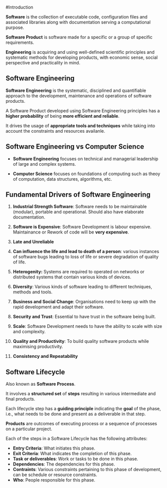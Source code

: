 #Introduction

**Software** is the collection of executable code, configuration files and associated libraries along with documentation serving a computational purpose.

**Software Product** is software made for a specific or a group of specific requirements.

**Engineering** is acquiring and using well-defined scientific principles and systematic methods for developing products, with economic sense, social perspective and practicality in mind.

## Software Engineering

**Software Engineering** is the systematic, disciplined and quantifiable approach to the development, maintenance and operations of software products.

A Software Product developed using Software Engineering principles has a **higher probability** of being **more efficient and reliable**.

It drives the usage of **appropriate tools and techniques** while taking into account the constraints and resources availanle.

## Software Engineering vs Computer Science

- **Software Engineering** focuses on technical and managerial leadership of large and complex systems.

- **Computer Science** focuses on foundations of computing such as theoy of computation, data structures, algorithms, etc.


## Fundamental Drivers of Software Engineering

1) **Industrial Strength Software**: Software needs to be maintainable (modular), portable and operational. Should also have elaborate documentation.

2) **Software is Expensive**: Software Development is labour expensive. Maintainance or Rework of code will be **very expensive**.

3) **Late and Unreliable**

4) **Can influence the life and lead to death of a person**: various instances of software bugs leading to loss of life or severe degradation of quality of life.

5) **Heterogenity:** Systems are required to operated on networks or distributed systems that contain various kinds of devices.

6) **Diversity**: Various kinds of software leading to different techniques, methods and tools.

7) **Business and Social Change**: Organisations need to keep up with the rapid development and adapt their software.   

8) **Security and Trust**: Essential to have trust in the software being built.

9) **Scale**: Software Development needs to have the ability to scale with size and complexity.

10) **Quality and Productivity**: To build quality software products while maximising productivity.

11) **Consistency and Repeatability**

## Software Lifecycle

Also known as **Software Process**.

It involves a **structured set** of **steps** resulting in various intermediate and final products.

Each lifecycle step has a **guiding principle** indicating the **goal** of the phase, i.e., what needs to be done and present as a deliverable in that step.

**Products** are outcomes of executing process or a sequence of processes  on a particular project.

Each of the steps in a Software Lifecycle has the following attributes:

- **Entry Criteria**: What initiates this phase.
- **Exit Criteria**: What indicates the completion of this phase.
- **Task or deliverables**: Work or tasks to be done in this phase.
- **Dependencies**: The dependencies for this phase.
- **Contraints**: Various constraints pertaining to this phase of development, can be schedule or resource constraints.
- **Who**: People responsible for this phase.
